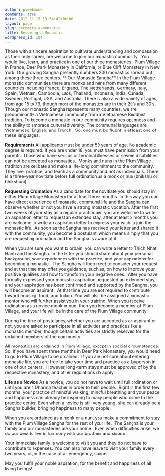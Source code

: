 ```yaml
---
author: pvwebmonk
comments: true
date: 2012-12-15 13:54:42+00:00
layout: page
slug: becoming-a-monastic
title: Becoming a Monastic
wordpress_id: 184
---
```


Those with a sincere aspiration to cultivate understanding and compassion as their only career, are welcome to join our monastic community.  You would live, learn, and practice in one of our three monasteries:  Plum Village in France, Deer Park Monastery in California, or Blue Cliff Monastery in New York. Our growing Sangha presently numbers 200 monastics spread out among these three centers.
**
Our Monastic Sangha**
In the Plum Village monastic communities there are monks and nuns from many different countries including France, England, The Netherlands, Germany, Italy, Spain, Vietnam, Cambodia, Laos, Thailand, Indonesia, India, Canada, Sweden, Portugal, USA, and Australia. There is also a wide variety of ages, from age 15 to 79, though most of the monastics are in their 20’s and 30’s.  Though our monastic Sangha represents many countries, we are predominantly a Vietnamese community from a Vietnamese Buddhist tradition. To become a monastic in our community requires openness and the ability to embrace cultural diversity. The communal languages are Vietnamese, English, and French.  So, one must be fluent in at least one of these languages.

**Requirements**
All applicants must be under 50 years of age. No academic degree is required. If you are under 18, you must have permission from your parents. Those who have serious or terminal illnesses or severe disabilities can not be accepted as monastics.  Monks and nuns in the Plum Village tradition are celibate and make a life-long commitment to the community. They live, practice, and teach as a community and not as individuals. There is a three-year novitiate before full ordination as a monk or nun (bhikshu or bhikshuni).

**Requesting Ordination**
As a candidate for the novitiate you should stay in either Plum Village Monastery for at least three months. In this way you can have direct experience of monastic, communal life and the Sangha can observe whether or not you have a strong monastic vocation. After the first two weeks of your stay as a regular practitioner, you are welcome to write an aspiration letter to request an extended stay, after at least 2 months you are welcome to write an aspiration letter to express your wish to join the monastic life.  As soon as the Sangha has received your letter and shared it with the community, you become a postulant, which means simply that you are requesting ordination and the Sangha is aware of it.

When you are sure you want to ordain, you can write a letter to Thich Nhat Hanh and the Sangha. In the letter you should share about your personal background, your experiences with the practice, and your aspirations for becoming a monastic.  The Sangha will then meet to consider your request and at that time may offer you guidance, such as, on how to improve your positive qualities and how to transform your negative ones.  After you have formally expressed your monastic aspiration, requested an extended stay, and your aspiration has been confirmed and supported by the Sangha, you will become an aspirant.  At that time you are not required to contribute toward housing, food, and tuition. You will also be assigned a monastic mentor who will further assist you in your training. When you receive ordination as a novice monk or nun, then you become a member of Plum Village, and your life will be in the care of the Plum Village community.

During the time of postulancy, whether you are accepted as an aspirant or not, you are asked to participate in all activities and practices like a monastic member, though certain activities are strictly reserved for the ordained members of the community.

All monastics are ordained in Plum Village, except in special circumstances.  So, if you have spent three months in Deer Park Monastery, you would need to go to Plum Village to be ordained.  If you are not sure about entering monastic life, you are free to take your time and practice as a layperson in one of our centers.  However, long-term stays must be approved of by the respective monastery, and other regulations do apply.

**Life as a Novice**
As a novice, you do not have to wait until full ordination or until you are a Dharma teacher in order to help people.  Right in the first few months, your practice of mindful walking, mindful breathing and your peace and happiness can already be inspiring to many people who come to the practice center. Even when a novice is still very young, she can already be a Sangha builder, bringing happiness to many people.

When you are ordained as a monk or a nun, you make a commitment to stay with the Plum Village Sangha for the rest of your life.  The Sangha is your family and our monasteries are your home.  Even when difficulties arise, we do our best to live in harmony with our brothers and sisters.

Your immediate family is welcome to visit you and they do not have to contribute to expenses. You can also have leave to visit your family every two years, or, in the case of an emergency, sooner.

May you fulfill your noble aspiration, for the benefit and happiness of all living beings!
